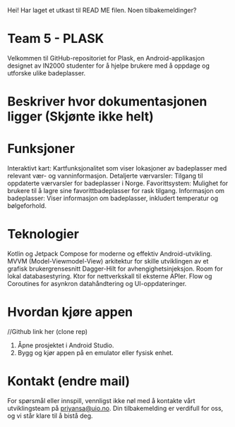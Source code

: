 Hei! Har laget et utkast til READ ME filen. Noen tilbakemeldinger? 

# Team 5 - PLASK
Velkommen til GitHub-repositoriet for Plask, en Android-applikasjon designet av IN2000 studenter for å hjelpe brukere med å oppdage og utforske ulike badeplasser. 

# Beskriver hvor dokumentasjonen ligger (Skjønte ikke helt)

# Funksjoner
Interaktivt kart: Kartfunksjonalitet som viser lokasjoner av badeplasser med relevant vær- og vanninformasjon.
Detaljerte værvarsler: Tilgang til oppdaterte værvarsler for badeplasser i Norge.
Favorittsystem: Mulighet for brukere til å lagre sine favorittbadeplasser for rask tilgang.
Informasjon om badeplasser: Viser informasjon om badeplasser, inkludert temperatur og bølgeforhold. 

# Teknologier
Kotlin og Jetpack Compose for moderne og effektiv Android-utvikling.
MVVM (Model-Viewmodel-View) arkitektur for skille utviklingen av et grafisk brukergrensesnitt
Dagger-Hilt for avhengighetsinjeksjon.
Room for lokal databasestyring.
Ktor for nettverkskall til eksterne APIer.
Flow og Coroutines for asynkron datahåndtering og UI-oppdateringer.

# Hvordan kjøre appen
//Github link her (clone rep)
1. Åpne prosjektet i Android Studio.
2. Bygg og kjør appen på en emulator eller fysisk enhet.

# Kontakt (endre mail)
For spørsmål eller innspill, vennligst ikke nøl med å kontakte vårt utviklingsteam på priyansa@uio.no. Din tilbakemelding er verdifull for oss, og vi står klare til å bistå deg.







